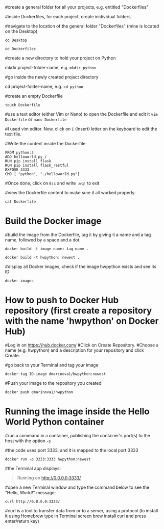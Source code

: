 #create a general folder for all your projects, e.g. entitled "Dockerfiles"

#inside Dockerfiles, for each project, create inidividual folders.

#navigate to the location of the general folder "Dockerfiles" (mine is located on the Desktop)

```cd Desktop```

```cd Dockerfiles```

#create a new directory to hold your project on Python

mkdir project-folder-name, e.g. ```mkdir python```

#go inside the newly created project directory

cd project-folder-name, e.g. ```cd python```

#create an empty Dockerfile

```touch Dockerfile```

#use a text editor (either Vim or Nano) to open the Dockerfile and edit it
```vim Dockerfile``` or ```nano Dockerfile```

#I used vim editor. Now, click on ```I``` (Insert) letter on the keyboard to edit the text file.

#Write the content inside the Dockerfile:
```
FROM python:3
ADD helloworld.py /
RUN pip install flask
RUN pip install flask_restful
EXPOSE 3333
CMD [ "python", "./helloworld.py"]
```

#Once done, click on ```Esc``` and write ```:wq!``` to exit

#view the Dockerfile content to make sure it all worked properly:

```cat Dockerfile```

# Build the Docker image
#build the image from the Dockerfile, tag it by giving it a name and a tag name, followed by a space and a dot.

```docker build -t image-name: tag-name .```

```docker build -t hwpython: newest .```

#display all Docker images, check if the image hwpython exists and see its ID

```docker images```

# How to push to Docker Hub repository (first create a repository with the name 'hwpython' on Docker Hub)
#Log in on https://hub.docker.com/
#Click on Create Repository.
#Choose a name (e.g. hwpython) and a description for your repository and click Create.

#go back to your Terminal and tag your image

```docker tag ID-image dmarinova1/hwpython:newest```

#Push your image to the repository you created

```docker push dmarinova1/hwpython```

# Running the image inside the Hello World Python container
#run a command in a container, publishing the container's port(s) to the host with the option ```-p```

#the code uses port 3333, and it is mapped to the local port 3333

```docker run -p 3333:3333 hwpython:newest```

#the Terminal app displays:
> Running on http://0.0.0.0:3333/

#open a new Terminal window and type the command below to see the "Hello, World!" message:

```curl http://0.0.0.0:3333/```

#curl is a tool to transfer data from or to a server, using a protocol (to install it using Homebrew type in Terminal screen brew install curl and press enter/return key)
